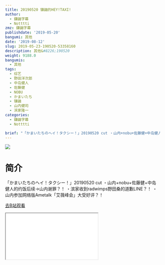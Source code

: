 ```yaml
---
title: 20190520 镰鼬的HEY!TAXI!
author:
  - 鎌鼬字幕
  - Notttti
zmz: 鎌鼬字幕
publishdate: '2019-05-20'
bangumi: 其他
date: '2019-08-12'
slug: 2019-05-23-190520-53358160
description: 其他&#8226;190520
weight: 9188.0
bangumis:
  - 其他
tags:
  - 综艺
  - 野田洋次郎
  - 中岛健人
  - 佐藤健
  - NOBU
  - かまいたち
  - 镰鼬
  - 山内健司
  - 滨家隆一
categories:
  - 鎌鼬字幕
  - Notttti

brief: "「かまいたちのヘイ！タクシー！」20190520 cut ・山内+nobu+佐藤健+中岛健人的约饭后续→山内谢罪？！ ・滨家收到radwimps野田桑的道歉LINE？！ ・山内参加网络版Ametalk「艾薇峰会」大受好评？！"
---
```

![](https://raw.githubusercontent.com/tcgriffith/owaraisite/master/static/tmpimg/2b4a626541f95aa331a4d38107747c17848a702b.jpg.480.jpg)
# 简介  
「かまいたちのヘイ！タクシー！」20190520 cut
・山内+nobu+佐藤健+中岛健人的约饭后续→山内谢罪？！
・滨家收到radwimps野田桑的道歉LINE？！
・山内参加网络版Ametalk「艾薇峰会」大受好评？！  

[去B站观看](https://www.bilibili.com/video/av53358160/)
<div class ="resp-container"><iframe class="testiframe" src="//player.bilibili.com/player.html?aid=53358160"", scrolling="no", allowfullscreen="true" > </iframe></div> 
